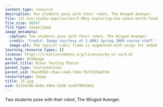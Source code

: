 ```yaml
---
content_type: resource
description: Two students pose with their robot, The Winged Avenger.
file: /ol-ocw-studio-app/courses/2-00aj-exploring-sea-space-earth-fundamentals-of-engineering-design-spring-2009/02154c0b6e8e49be55501ce9f96b36b1_15.jpg
file_size: 96567
file_type: image/jpeg
image_metadata:
  caption: Two students pose with their robot, The Winged Avenger.
  credit: 'Credit: Image courtesy of 2.00AJ Spring 2009 course staff.'
  image-alt: The typical cubic frame is augmented with wings for added stability.
learning_resource_types: []
license: https://creativecommons.org/licenses/by-nc-sa/4.0/
ocw_type: OCWImage
parent_title: River Testing Photos
parent_type: CourseSection
parent_uid: 0aee0583-c6aa-c4a8-7dde-fb73319a8f26
resourcetype: Image
title: 15.jpg
uid: 02154c0b-6e8e-49be-5550-1ce9f96b36b1
---
```

Two students pose with their robot, The Winged Avenger.